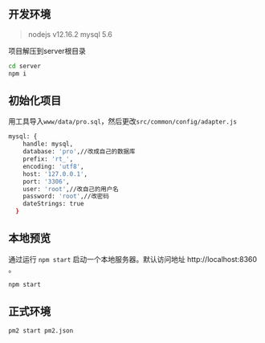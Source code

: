 ## 开发环境

> nodejs v12.16.2 mysql 5.6


项目解压到server根目录

```bash
cd server
npm i
```

## 初始化项目

用工具导入`www/data/pro.sql`，然后更改`src/common/config/adapter.js`

```bash
mysql: {
    handle: mysql,
    database: 'pro',//改成自己的数据库
    prefix: 'rt_',
    encoding: 'utf8',
    host: '127.0.0.1',
    port: '3306',
    user: 'root',//改自己的用户名
    password: 'root',//改密码
    dateStrings: true
  }
```


## 本地预览

通过运行 `npm start` 启动一个本地服务器。默认访问地址 http://localhost:8360 。

```bash
npm start
```

## 正式环境

```bash
pm2 start pm2.json
```
